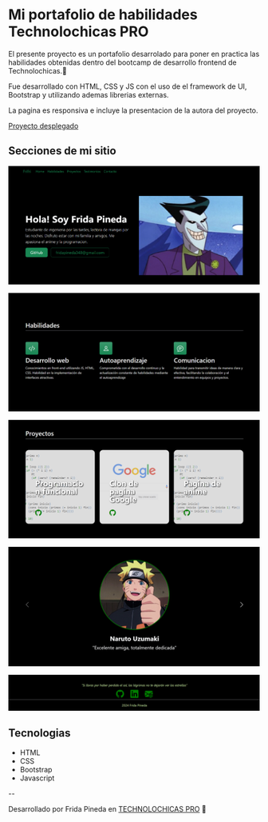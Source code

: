 # Mi portafolio de habilidades Technolochicas PRO

El presente proyecto es un portafolio desarrolado para poner en practica las habilidades obtenidas dentro del bootcamp de desarrollo frontend de Technolochicas.💖

Fue desarrollado con HTML, CSS y JS con el uso de el framework de UI, Bootstrap y utilizando ademas librerias externas.

La pagina es responsiva e incluye la presentacion de la autora del proyecto.

[Proyecto desplegado](https://frida-pineda.netlify.app/)

## Secciones de mi sitio

![Presentacion](assets/readme/1.png)

![Habilidades](assets/readme/2.png)

![Proyectos](assets/readme/3.png)

![Testimonios](assets/readme/4.png)

![Contactos](assets/readme/5.png)


## Tecnologias
* HTML
* CSS
* Bootstrap
* Javascript


--

Desarrollado por Frida Pineda en [TECHNOLOCHICAS PRO](https://tecnolochicas.mx/) 🎇